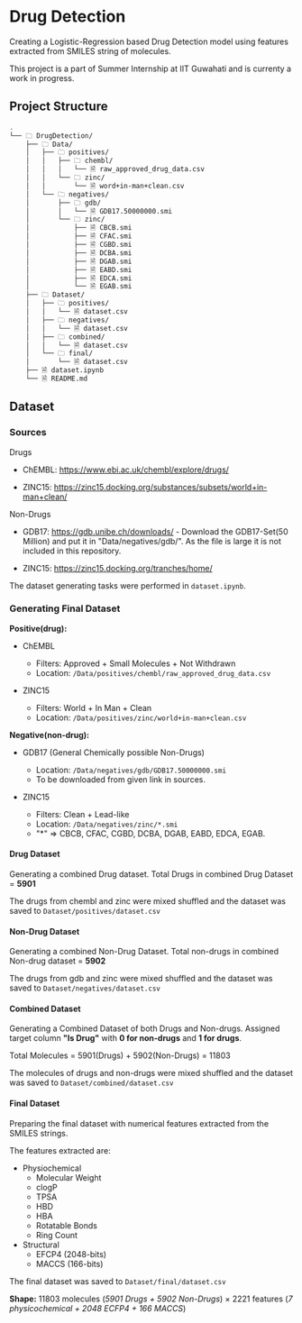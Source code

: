 # Drug Detection

Creating a Logistic-Regression based Drug Detection model using features extracted from SMILES string of molecules.

This project is a part of Summer Internship at IIT Guwahati and is currenty a work in progress.

## Project Structure

```sh
.
└── 🗀 DrugDetection/
    ├── 🗀 Data/
    │   ├── 🗀 positives/
    │   │   ├── 🗀 chembl/
    │   │   │   └── 🗎 raw_approved_drug_data.csv
    │   │   └── 🗀 zinc/
    │   │       └── 🗎 word+in-man+clean.csv
    │   └── 🗀 negatives/
    │       ├── 🗀 gdb/
    │       │   └── 🗎 GDB17.50000000.smi
    │       └── 🗀 zinc/
    │           ├── 🗎 CBCB.smi
    │           ├── 🗎 CFAC.smi
    │           ├── 🗎 CGBD.smi
    │           ├── 🗎 DCBA.smi
    │           ├── 🗎 DGAB.smi
    │           ├── 🗎 EABD.smi
    │           ├── 🗎 EDCA.smi
    │           └── 🗎 EGAB.smi
    ├── 🗀 Dataset/
    │   ├── 🗀 positives/
    │   │   └── 🗎 dataset.csv
    │   ├── 🗀 negatives/
    │   │   └── 🗎 dataset.csv
    │   ├── 🗀 combined/
    │   │   └── 🗎 dataset.csv
    │   └── 🗀 final/
    │       └── 🗎 dataset.csv
    ├── 🗎 dataset.ipynb
    └── 🗎 README.md
```

## Dataset

### Sources

Drugs

* ChEMBL: <a>https://www.ebi.ac.uk/chembl/explore/drugs/</a>

* ZINC15: <a>https://zinc15.docking.org/substances/subsets/world+in-man+clean/</a>

Non-Drugs

* GDB17: <a>https://gdb.unibe.ch/downloads/</a> - Download the GDB17-Set(50 Million) and put it in "Data/negatives/gdb/". As the file is large it is not included in this repository.

* ZINC15: <a>https://zinc15.docking.org/tranches/home/</a>

The dataset generating tasks were performed in ``dataset.ipynb``.

### Generating Final Dataset

**Positive(drug):**

* ChEMBL
  * Filters: Approved + Small Molecules + Not Withdrawn
  * Location: ``/Data/positives/chembl/raw_approved_drug_data.csv``

* ZINC15
  * Filters: World + In Man + Clean
  * Location: ``/Data/positives/zinc/world+in-man+clean.csv``

**Negative(non-drug):**

* GDB17 (General Chemically possible Non-Drugs)
  * Location: ``/Data/negatives/gdb/GDB17.50000000.smi``
  * To be downloaded from given link in sources.

* ZINC15
  * Filters: Clean + Lead-like
  * Location: ``/Data/negatives/zinc/*.smi``
  * "*" => CBCB, CFAC, CGBD, DCBA, DGAB, EABD, EDCA, EGAB.

#### Drug Dataset

Generating a combined Drug dataset. Total Drugs in combined Drug Dataset = **5901**

The drugs from chembl and zinc were mixed shuffled and the dataset was saved to ``Dataset/positives/dataset.csv``

#### Non-Drug Dataset

Generating a combined Non-Drug Dataset. Total non-drugs in combined Non-drug dataset = **5902**

The drugs from gdb and zinc were mixed shuffled and the dataset was saved to ``Dataset/negatives/dataset.csv``

#### Combined Dataset

Generating a Combined Dataset of both Drugs and Non-drugs. Assigned target column **"Is Drug"** with **0 for non-drugs** and **1 for drugs**.

Total Molecules = 5901(Drugs) + 5902(Non-Drugs) = 11803

The molecules of drugs and non-drugs were mixed shuffled and the dataset was saved to ``Dataset/combined/dataset.csv``

#### Final Dataset

Preparing the final dataset with numerical features extracted from the SMILES strings.

The features extracted are:

* Physiochemical
  * Molecular Weight
  * clogP
  * TPSA
  * HBD
  * HBA
  * Rotatable Bonds
  * Ring Count
* Structural
  * EFCP4 (2048-bits)
  * MACCS (166-bits)

The final dataset was saved to ``Dataset/final/dataset.csv``

**Shape:** 11803 molecules (_5901 Drugs + 5902 Non-Drugs_) × 2221 features (_7 physicochemical + 2048 ECFP4 + 166 MACCS_)
